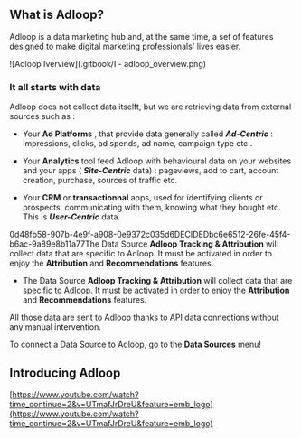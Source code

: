 
## What is Adloop? 
Adloop is a data marketing hub and, at the same time, a set of features designed to make digital marketing professionals' lives easier. 



![Adloop Iverview](.gitbook/I - adloop_overview.png)
### It all starts with data 
Adloop does not collect data itselft, but we are retrieving data from external sources such as :  


* Your  **Ad Platforms** , that provide data generally called **_Ad-Centric_**  : impressions, clicks, ad spends, ad name, campaign type etc..


* Your  **Analytics**  tool feed Adloop with behavioural data on your websites and your apps ( **_Site-Centric_** data) : pageviews, add to cart, account creation, purchase, sources of traffic etc. 


* Your  **CRM**  or  **transactionnal**  apps, used for identifying clients or prospects, communicating with them, knowing what they bought etc. This is  **_User-Centric_**  data. 



0d48fb58-907b-4e9f-a908-0e9372c035d6DECIDEDbc6e6512-26fe-45f4-b6ac-9a89e8b11a77The Data Source  **Adloop Tracking & Attribution**  will collect data that are specific to Adloop. It must be activated in order to enjoy the  **Attribution**  and  **Recommendations**  features. 
* The Data Source  **Adloop Tracking & Attribution**  will collect data that are specific to Adloop. It must be activated in order to enjoy the  **Attribution**  and  **Recommendations**  features. 

All those data are sent to Adloop thanks to API data connections without any manual intervention. 

To connect a Data Source to Adloop, go to the  **Data Sources**  menu!


## Introducing Adloop
[https://www.youtube.com/watch?time_continue=2&v=UTmafJrDreU&feature=emb_logo](https://www.youtube.com/watch?time_continue=2&v=UTmafJrDreU&feature=emb_logo)





